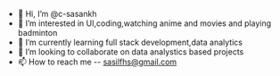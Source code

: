 - 👋 Hi, I’m @c-sasankh
- 👀 I’m interested in UI,coding,watching anime and movies and playing badminton
- 🌱 I’m currently learning full stack development,data analytics
- 💞️ I’m looking to collaborate on data analystics based projects
- 📫 How to reach me -- sasilfhs@gmail.com

<!---
c-sasankh/c-sasankh is a ✨ special ✨ repository because its `README.md` (this file) appears on your GitHub profile.
You can click the Preview link to take a look at your changes.
--->
